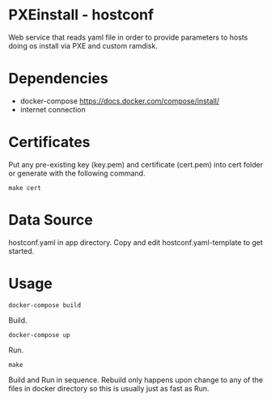 PXEinstall - hostconf
=======================
Web service that reads yaml file in order to provide parameters to hosts doing os install via PXE and custom ramdisk.


Dependencies
=======================
- docker-compose https://docs.docker.com/compose/install/
- internet connection


Certificates
=======================
Put any pre-existing key (key.pem) and certificate (cert.pem) into cert folder or generate with the following command.
```
make cert
```


Data Source
=======================
hostconf.yaml in app directory. Copy and edit hostconf.yaml-template to get started.


Usage
=======================
```
docker-compose build
``` 
Build.
```
docker-compose up 
``` 
Run.
```
make
```
Build and Run in sequence. Rebuild only happens upon change to any of the files in docker directory so this is usually just as fast as Run.

